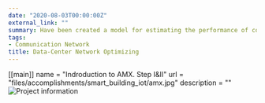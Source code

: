 ```yaml
---
date: "2020-08-03T00:00:00Z"
external_link: ""
summary: Have been created a model for estimating the performance of communication protocols for channels with noises and simulated on Matlab Communication Toolbox. The results of simulations and implement models on the EMC 2 data-center are compared. It is shown that their deviation does not exceed the boundaries of 11%, which confirms the consistency of the research.
tags:
- Communication Network
title: Data-Center Network Optimizing
---
```


[[main]]
  name = "Indroduction to AMX. Step I&II"
  url = "files/accomplishments/smart_building_iot/amx.jpg"
  description = ""
![Project information](content/porject/emc_dell/EMC_1.jpg)

